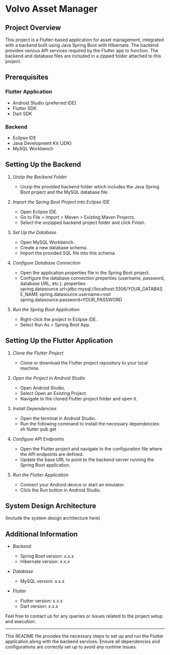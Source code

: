 # Volvo Asset Manager

## Project Overview

This project is a Flutter-based application for asset management, integrated with a backend built using Java Spring Boot with Hibernate. The backend provides various API services required by the Flutter app to function. The backend and database files are included in a zipped folder attached to this project.

## Prerequisites

### Flutter Application

- Android Studio (preferred IDE)
- Flutter SDK
- Dart SDK

### Backend

- Eclipse IDE
- Java Development Kit (JDK)
- MySQL Workbench

## Setting Up the Backend

1. *Unzip the Backend Folder*
    - Unzip the provided backend folder which includes the Java Spring Boot project and the MySQL database file.

2. *Import the Spring Boot Project into Eclipse IDE*
    - Open Eclipse IDE.
    - Go to File > Import > Maven > Existing Maven Projects.
    - Select the unzipped backend project folder and click Finish.

3. *Set Up the Database*
    - Open MySQL Workbench.
    - Create a new database schema.
    - Import the provided SQL file into this schema.

4. *Configure Database Connection*
    - Open the application.properties file in the Spring Boot project.
    - Configure the database connection properties (username, password, database URL, etc.).
      properties
      spring.datasource.url=jdbc:mysql://localhost:3306/YOUR_DATABASE_NAME
      spring.datasource.username=root
      spring.datasource.password=YOUR_PASSWORD


5. *Run the Spring Boot Application*
    - Right-click the project in Eclipse IDE.
    - Select Run As > Spring Boot App.

## Setting Up the Flutter Application

1. *Clone the Flutter Project*
    - Clone or download the Flutter project repository to your local machine.

2. *Open the Project in Android Studio*
    - Open Android Studio.
    - Select Open an Existing Project.
    - Navigate to the cloned Flutter project folder and open it.

3. *Install Dependencies*
    - Open the terminal in Android Studio.
    - Run the following command to install the necessary dependencies:
      sh
      flutter pub get


4. *Configure API Endpoints*
    - Open the Flutter project and navigate to the configuration file where the API endpoints are defined.
    - Update the base URL to point to the backend server running the Spring Boot application.

5. *Run the Flutter Application*
    - Connect your Android device or start an emulator.
    - Click the Run button in Android Studio.

## System Design Architecture

(Include the system design architecture here)

## Additional Information

- *Backend*
    - Spring Boot version: x.x.x
    - Hibernate version: x.x.x

- *Database*
    - MySQL version: x.x.x

- *Flutter*
    - Flutter version: x.x.x
    - Dart version: x.x.x

Feel free to contact us for any queries or issues related to the project setup and execution.

---

This README file provides the necessary steps to set up and run the Flutter application along with the backend services. Ensure all dependencies and configurations are correctly set up to avoid any runtime issues.